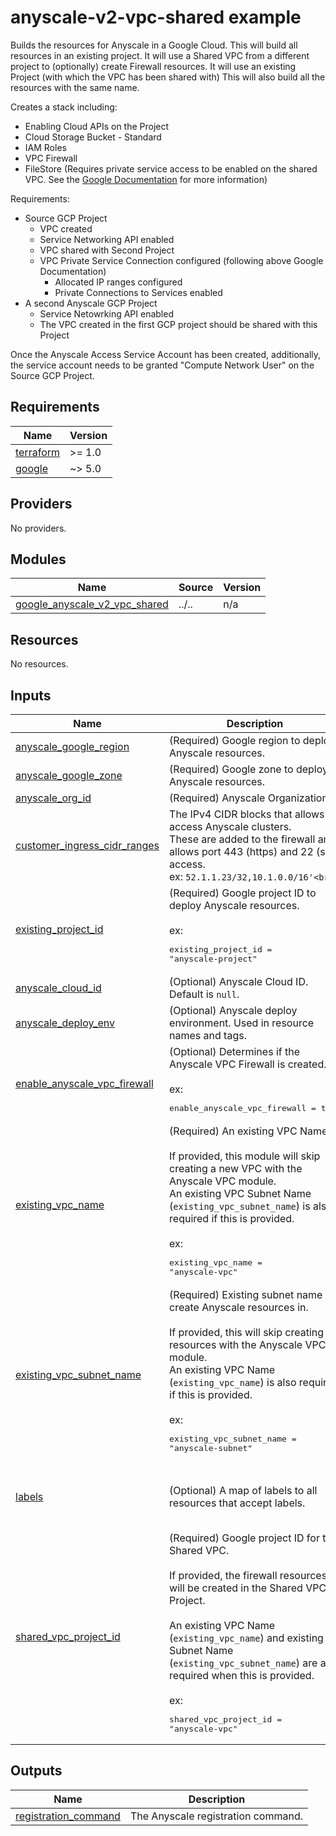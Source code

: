 # anyscale-v2-vpc-shared example

Builds the resources for Anyscale in a Google Cloud.
This will build all resources in an existing project.
It will use a Shared VPC from a different project to (optionally) create Firewall resources.
It will use an existing Project (with which the VPC has been shared with)
This will also build all the resources with the same name.

Creates a stack including:
- Enabling Cloud APIs on the Project
- Cloud Storage Bucket - Standard
- IAM Roles
- VPC Firewall
- FileStore (Requires private service access to be enabled on the shared VPC. See the [Google Documentation](https://cloud.google.com/filestore/docs/shared-vpc#enable_private_service_access_on_the_network) for more information)

Requirements:
- Source GCP Project
  - VPC created
  - Service Networking API enabled
  - VPC shared with Second Project
  - VPC Private Service Connection configured (following above Google Documentation)
    - Allocated IP ranges configured
    - Private Connections to Services enabled
- A second Anyscale GCP Project
  - Service Netowrking API enabled
  - The VPC created in the first GCP project should be shared with this Project

Once the Anyscale Access Service Account has been created, additionally, the service account needs to be granted "Compute Network User" on the Source GCP Project.

<!-- BEGIN_TF_DOCS -->
## Requirements

| Name | Version |
|------|---------|
| <a name="requirement_terraform"></a> [terraform](#requirement\_terraform) | >= 1.0 |
| <a name="requirement_google"></a> [google](#requirement\_google) | ~> 5.0 |

## Providers

No providers.

## Modules

| Name | Source | Version |
|------|--------|---------|
| <a name="module_google_anyscale_v2_vpc_shared"></a> [google\_anyscale\_v2\_vpc\_shared](#module\_google\_anyscale\_v2\_vpc\_shared) | ../.. | n/a |

## Resources

No resources.

## Inputs

| Name | Description | Type | Default | Required |
|------|-------------|------|---------|:--------:|
| <a name="input_anyscale_google_region"></a> [anyscale\_google\_region](#input\_anyscale\_google\_region) | (Required) Google region to deploy Anyscale resources. | `string` | n/a | yes |
| <a name="input_anyscale_google_zone"></a> [anyscale\_google\_zone](#input\_anyscale\_google\_zone) | (Required) Google zone to deploy Anyscale resources. | `string` | n/a | yes |
| <a name="input_anyscale_org_id"></a> [anyscale\_org\_id](#input\_anyscale\_org\_id) | (Required) Anyscale Organization ID | `string` | n/a | yes |
| <a name="input_customer_ingress_cidr_ranges"></a> [customer\_ingress\_cidr\_ranges](#input\_customer\_ingress\_cidr\_ranges) | The IPv4 CIDR blocks that allows access Anyscale clusters.<br/>These are added to the firewall and allows port 443 (https) and 22 (ssh) access.<br/>ex: `52.1.1.23/32,10.1.0.0/16'<br/>` | `string` | n/a | yes |
| <a name="input_existing_project_id"></a> [existing\_project\_id](#input\_existing\_project\_id) | (Required) Google project ID to deploy Anyscale resources.<br/><br/>ex:<pre>existing_project_id = "anyscale-project"</pre> | `string` | n/a | yes |
| <a name="input_anyscale_cloud_id"></a> [anyscale\_cloud\_id](#input\_anyscale\_cloud\_id) | (Optional) Anyscale Cloud ID. Default is `null`. | `string` | `null` | no |
| <a name="input_anyscale_deploy_env"></a> [anyscale\_deploy\_env](#input\_anyscale\_deploy\_env) | (Optional) Anyscale deploy environment. Used in resource names and tags. | `string` | `"production"` | no |
| <a name="input_enable_anyscale_vpc_firewall"></a> [enable\_anyscale\_vpc\_firewall](#input\_enable\_anyscale\_vpc\_firewall) | (Optional) Determines if the Anyscale VPC Firewall is created.<br/><br/>ex:<pre>enable_anyscale_vpc_firewall = true</pre> | `bool` | `true` | no |
| <a name="input_existing_vpc_name"></a> [existing\_vpc\_name](#input\_existing\_vpc\_name) | (Required) An existing VPC Name.<br/><br/>If provided, this module will skip creating a new VPC with the Anyscale VPC module.<br/>An existing VPC Subnet Name (`existing_vpc_subnet_name`) is also required if this is provided.<br/><br/>ex:<pre>existing_vpc_name = "anyscale-vpc"</pre> | `string` | `null` | no |
| <a name="input_existing_vpc_subnet_name"></a> [existing\_vpc\_subnet\_name](#input\_existing\_vpc\_subnet\_name) | (Required) Existing subnet name to create Anyscale resources in.<br/><br/>If provided, this will skip creating resources with the Anyscale VPC module.<br/>An existing VPC Name (`existing_vpc_name`) is also required if this is provided.<br/><br/>ex:<pre>existing_vpc_subnet_name = "anyscale-subnet"</pre> | `string` | `null` | no |
| <a name="input_labels"></a> [labels](#input\_labels) | (Optional) A map of labels to all resources that accept labels. | `map(string)` | <pre>{<br/>  "environment": "test",<br/>  "test": true<br/>}</pre> | no |
| <a name="input_shared_vpc_project_id"></a> [shared\_vpc\_project\_id](#input\_shared\_vpc\_project\_id) | (Required) Google project ID for the Shared VPC.<br/><br/>If provided, the firewall resources will be created in the Shared VPC Project.<br/><br/>An existing VPC Name (`existing_vpc_name`) and existing Subnet Name (`existing_vpc_subnet_name`) are also required when this is provided.<br/><br/>ex:<pre>shared_vpc_project_id = "anyscale-vpc"</pre> | `string` | `null` | no |

## Outputs

| Name | Description |
|------|-------------|
| <a name="output_registration_command"></a> [registration\_command](#output\_registration\_command) | The Anyscale registration command. |
<!-- END_TF_DOCS -->

